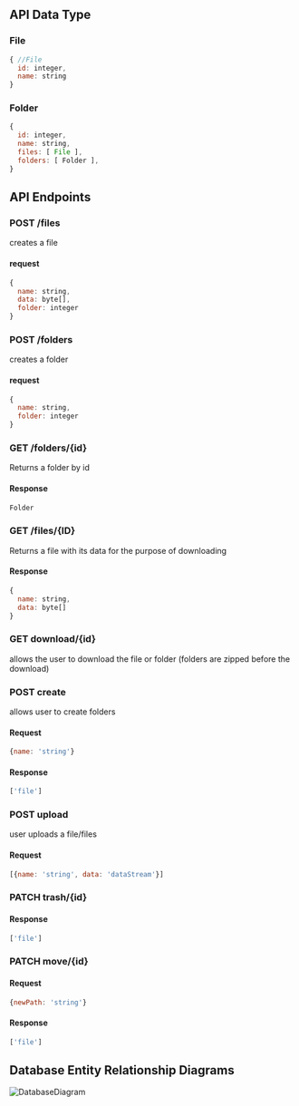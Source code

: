 ## API Data Type
### File
```javascript
{ //File
  id: integer,
  name: string
}
```

### Folder
```javascript
{
  id: integer,
  name: string,
  files: [ File ],
  folders: [ Folder ],
}
```


## API Endpoints

### POST /files
creates a file

#### request
```javascript
{
  name: string,
  data: byte[],
  folder: integer
}
```

### POST /folders
creates a folder

#### request
```javascript
{
  name: string,
  folder: integer
}
```

### GET /folders/{id} 
Returns a folder by id

#### Response
```javascript
Folder
```

### GET /files/{ID} 
Returns a file with its data for the purpose of downloading

#### Response
```javascript
{
  name: string,
  data: byte[]
}
```

### GET   download/{id}
allows the user to download the file or folder (folders are zipped before the download)

### POST    create
allows user to create folders

#### Request
```javascript
{name: 'string'}
```
#### Response
```javascript
['file']
```

### POST    upload
user uploads a file/files

#### Request
```javascript
[{name: 'string', data: 'dataStream'}]
```

### PATCH   trash/{id}

#### Response
```javascript
['file']
```

### PATCH   move/{id}

#### Request
```javascript
{newPath: 'string'}
```

#### Response
```javascript
['file']
```


 ## Database Entity Relationship Diagrams
![DatabaseDiagram](https://user-images.githubusercontent.com/10840988/61665895-d1b94880-ac9b-11e9-8e8e-7792f07196a8.png)
